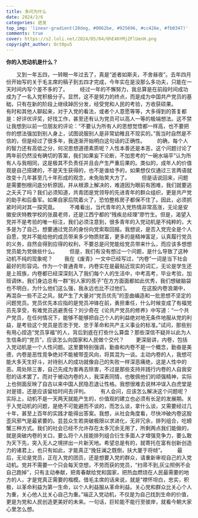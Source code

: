 ```yaml
---
title: 多问为什么
date: 2024/3/6
categories: 迸发
top_img: 'linear-gradient(20deg, #0062be, #925696, #cc426e, #fb0347)'
comments: true
cover: https://s2.loli.net/2024/05/04/OhE46YMjZFlUenH.png
copyright_author: Oct0pu5
---
```


**你的入党动机是什么？**

&ensp;&ensp;&ensp;&ensp;又到一年五四，一转眼一年过去了，真是“逝者如斯夫，不舍昼夜”。去年四月份开始写的关于毛主席的稿子到五四才完成，今年实在是没那么多功夫，只能在一天时间内写个差不多的了。
&ensp;&ensp;&ensp;&ensp;经过一年的不懈努力，我总算是在前段时间成功成为了一名入党积极分子。显然，这不是努力的终点，而是成为中国共产党员的基础，只有在新的阶段上继续踔厉分发，经受党和人民的考验，方收获硕果。
&ensp;&ensp;&ensp;&ensp;有时和其他人聊起来，对于入党的看法，或者个人意愿等等，大多得到的答复都是：好评优评奖，好找工作，甚至还有认为党员可以高人一等的极端想法。这不禁让我想到以前一位朋友的评论：“不要认为所有人的思想觉悟都一样高，也不要把你的想法强加到别人身上，试图说服别人是非常幼稚且不现实的。”我当时自然是不信的，但是经过了很多年，我逐渐开始明白这句话的正确性。
&ensp;&ensp;&ensp;&ensp;的确，每个人的智力还有高低之分，何况思想道德素质呢？人性本善还是本恶，这个问题讨论了两年前仍然没有确切的答案，我们如果妄下论断，不加思考的“一碗水端平”认为所有人与我相同，这是极其不负责任并且会产生严重后果的。类似的，成年人的价值观是自己搭建的，不是天生获得的，也不是谁给予的，如果想仅仅通过三言两语就改变十几年甚至几十年形成的观念，未免贻笑大方了。
&ensp;&ensp;&ensp;&ensp;但是话说回来，问题是需要刨根问底分析原因，并从根源上解决的，难道因为眼前有困难，我们就要逃之夭夭了吗？我们必须知道，共青团是党领导的先进青年的群众组织，更是共产党的助手和后备军。如果自家后院着火了，恐怕整栋房子都保不住了。因此，必须抓紧时间对其一探究竟。
&ensp;&ensp;&ensp;&ensp;不难看出，当代青年的入党热情非常高涨，无论是安徽安庆特教学校的张晨老师，还是江西宁都的“残疾总经理”廖竹生。但是，渴望入党并不是考验的唯一标注，我们必须注意到，很多青年的入党动机是不纯粹的，大多是为了自己，想要通过党员的身份向党索取回报。我想说，是否入党完全是个人自愿，党并不能给他的成员带来多少物质财富，更多的是精神富足，认真履行党员的义务，自然会得到应得的权利，不要总是问党能给党员带来什么，而应该多想想党员能为党做些什么。
&ensp;&ensp;&ensp;&ensp;但是，我们有没有想过一个问题，是什么导致了这种动机不纯的现象呢？
&ensp;&ensp;&ensp;&ensp;我在《废青》一文中已经写过，“内卷”一词是当下社会最好的形容词。作为一个普通青年，内卷实在是最贴近现实的词汇，无论是学生还是上班族，内卷都已经深深刻入了我们每个人的生活中，中考高考，毕业考验，加班调休，我们身边总有一群“别人家的孩子”在方方面面都如此优秀，我们想破脑袋也不明白，为什么他们这么强，我永远也比不过他们。
&ensp;&ensp;&ensp;&ensp;在这股内卷浪潮中，再混杂一些不正之风，就产生了大量对“党员优先”的歪曲编造和一批思想不坚定的问题党员。党员优先本应指的是党员冲锋在前，勇担重任，什么时候变成了有福党员先享受，有难党员逃避责任？刘少奇在《论共产党员的修养》中写道：“一个共产党员，在任何情况下，能够不能够把自己个人的利益绝对地无条件地服从党的利益，是考验这个党员是否忠于党、忠于革命和共产主义事业的标准。”试问，那些别有用心捏造“党员享福”的人，背后到底在打些什么算盘？那些深信不疑并以此为人生信条的“党员”，应该怎么向国家和人民做个交代？
&ensp;&ensp;&ensp;&ensp;更深层讲，内卷，包括入党动机是一个人性问题。这里要特别强调，勤奋和内卷不是一个概念，勤奋是美德，内卷是恶性竞争绝对不能被带歪风向，将其混为一谈。主动内卷的人，我想可能大多天生好斗，对待别人的成功就像自己的失败一样深恶痛绝，这是人性中的恶。周处除三害，自己先成为害再去除害，不过是那些支持并践行内卷的人自我安慰的话术罢了。而对于被动内卷的人，我深表同情，也敬佩他们的顽强精神，实际上也侧面反映了自古以来中国人民隐忍退让性格。我想很难去说林冲误入白虎堂是对是错，还是应该留给时间去评判。
&ensp;&ensp;&ensp;&ensp;有人会问，应该怎么解决这个问题呢？实际上，动机不是一天两天就能产生的，价值观的建立也必须有长足的发展期。关于入党动机的问题，是绝不可能避而不谈的，而怎么谈，拿什么谈，又需要经过几十年，甚至上百年的实践才能得出答案。我想，从社会角度看，尽快冲破内卷这股歪风邪气是最紧要的。芸芸众生若突破极限以求进化，无非冗余，排列组合，吃螃蟹三种方式。我们的社会已经不允许存在太多冗余无用了，所剩两点我们能做的，就是突破内卷的关口，要么将个人技能排列组合衍生多面人才增强竞争力，要么敢为天下先，突入无人之境拼出一片新天地。希望总是有的，就寄托在富有创新创造力的诸君上，也只有如此，才能真正“挽狂澜之既倒，扶大厦于将倾”。
&ensp;&ensp;&ensp;&ensp;最后，无论是党员，正在入党的团员，还是想要入党的群众，请重新审视自己的入党动机。党并不需要一个只会每天空想，不劳而获的党员，“扫帚不到,灰尘照例不会自己跑掉”，只有主动奉献，把青春献给党和国家，把热血燃烧在人民最需要的地方的人，才是党真正需要的楷模。借毛主席的话来说，就是“襟怀坦白，忠实，积极，以革命利益为第一生命，以个人利益服从革命利益。关心党和群众比关心个人为重，关心他人比关心自己为重。”端正入党动机，不仅是为自己找到生命的价值，更是为党和人民创造更美好的未来。一句话，巨轮能不能行至彼岸，就看今朝大家心里怎么想。

